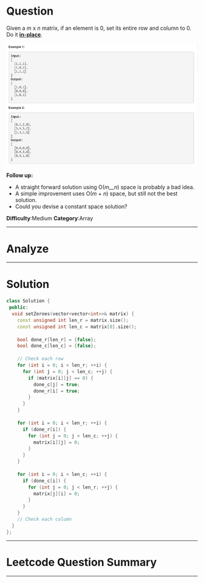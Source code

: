 
# Question

Given a  _m_  x  _n_  matrix, if an element is 0, set its entire row and column to 0. Do it  [**in-place**](https://en.wikipedia.org/wiki/In-place_algorithm).

![](/images/in-post/2018-11-19-Leetcode-73-Set-Matrix-Zeroes/2018-11-19-20-40-14.png)

**Follow up:**

- A straight forward solution using O(_m__n_) space is probably a bad idea.
- A simple improvement uses O(_m_  +  _n_) space, but still not the best solution.
- Could you devise a constant space solution?

**Difficulty**:Medium
**Category**:Array


------------

# Analyze

------------

# Solution

```cpp
class Solution {
 public:
  void setZeroes(vector<vector<int>>& matrix) {
    const unsigned int len_r = matrix.size();
    const unsigned int len_c = matrix[0].size();

    bool done_r[len_r] = {false};
    bool done_c[len_c] = {false};

    // Check each row
    for (int i = 0; i < len_r; ++i) {
      for (int j = 0; j < len_c; ++j) {
        if (matrix[i][j] == 0) {
          done_c[j] = true;
          done_r[i] = true;
        }
      }
    }

    for (int i = 0; i < len_r; ++i) {
      if (done_r[i]) {
        for (int j = 0; j < len_c; ++j) {
          matrix[i][j] = 0;
        }
      }
    }

    for (int i = 0; i < len_c; ++i) {
      if (done_c[i]) {
        for (int j = 0; j < len_r; ++j) {
          matrix[j][i] = 0;
        }
      }
    }
    // Check each column
  }
};
```

------------

# Leetcode Question Summary


------------
